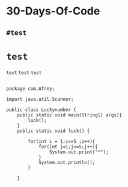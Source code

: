 # 30-Days-Of-Code
## `#test`
# `test`
`test`
``test``
```test```
``` 

package com.Afrey;

import java.util.Scanner;

public class Luckynumber {
    public static void main(String[] args){
        luck();
    }
    public static void luck() {

        for(int i = 1;i<=5 ;i++){
            for(int j=1;j<=5;j++){
                System.out.print("*");
            }
            System.out.println();
        }

    }
   ```
   
